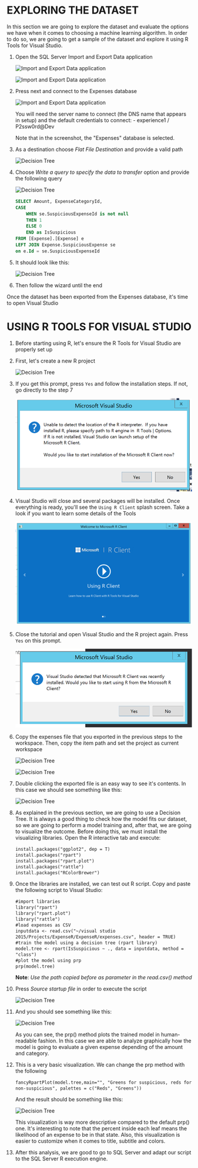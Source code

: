 <page title="Exploring the dataset"/>

EXPLORING THE DATASET
====

In this section we are going to explore the dataset and evaluate the options we have when it comes to choosing a machine learning algorithm. In order to do so, we are going to get a sample of the dataset and explore it using R Tools for Visual Studio.

1. Open the SQL Server Import and Export Data application

	![Import and Export Data application](img/4.0.png)

	![Import and Export Data application](img/4.1.png)

2. Press next and connect to the Expenses database
 
	![Import and Export Data application](img/4.2.png)

	You will need the server name to connect (the DNS name that appears in setup) and the default credentials to connect:
		- experience1 / P2ssw0rd@Dev

	Note that in the screenshot, the "Expenses" database is selected.

3. As a destination choose *Flat File Destination* and provide a valid path

	![Decision Tree](img/4.3.png)

4. Choose *Write a query to specify the data to transfer* option and provide the following query

	![Decision Tree](img/4.4.png)

	```sql
	SELECT Amount, ExpenseCategoryId,
	CASE
		WHEN se.SuspiciousExpenseId is not null
		THEN 1
		ELSE 0
		END as IsSuspicious
	FROM [Expense].[Expense] e
	LEFT JOIN Expense.SuspiciousExpense se
	on e.Id = se.SuspiciousExpenseId
	```

5. It should look like this:

	![Decision Tree](img/4.5.png)

6. Then follow the wizard until the end

Once the dataset has been exported from the Expenses database, it's time to open Visual Studio

USING R TOOLS FOR VISUAL STUDIO
====

1. Before starting using R, let's ensure the R Tools for Visual Studio are properly set up

1. First, let's create a new R project

	![Decision Tree](img/4.6.png)

1. If you get this prompt, press `Yes` and follow the installation steps. If not, go directly to the step 7 

	![R Tools Prompt](img/4.17.png)

1. Visual Studio will close and several packages will be installed. Once everything is ready, you'll see the `Using R Client` splash screen. Take a look if you want to learn some details of the Tools

	![R Tools Tutorial](img/4.16.png)

1. Close the tutorial and open Visual Studio and the R project again. Press `Yes` on this prompt.

	![R Client Prompt](img/4.15.png)

1. Copy the expenses file that you exported in the previous steps to the workspace. Then, copy the item path and set the project as current workspace

	![Decision Tree](img/4.7.png)

	![Decision Tree](img/4.8.png)

1. Double clicking the exported file is an easy way to see it's contents. In this case we should see something like this:

	![Decision Tree](img/4.9.png)

1. As explained in the previous section, we are going to use a Decision Tree. It is always a good thing to check how the model fits our dataset, so we are going to perform a model training and, after that, we are going to visualize the outcome. Before doing this, we must install the visualizing libraries. Open the R interactive tab and execute:
	
	```
	install.packages("ggplot2", dep = T)
	install.packages("rpart")
	install.packages("rpart.plot")
	install.packages("rattle")
	install.packages("RColorBrewer")
	```

1. Once the libraries are installed, we can test out R script. Copy and paste the following script to Visual Studio:

	```
	#import libraries
	library("rpart")
	library("rpart.plot")
	library("rattle")
	#load expenses as CSV
	inputdata <- read.csv("~/visual studio 2015/Projects/ExpenseR/ExpenseR/expenses.csv", header = TRUE)
	#train the model using a decision tree (rpart library)
	model.tree <- rpart(IsSuspicious ~ ., data = inputdata, method = "class")
	#plot the model using prp
	prp(model.tree)
	```

	**Note**: *Use the path copied before as parameter in the read.csv() method*
	
1. Press *Source startup file* in order to execute the script

	![Decision Tree](img/4.12.png)

1. And you should see something like this:

	![Decision Tree](img/4.13.png)

	As you can see, the prp() method plots the trained model in human-readable fashion. In this case we are able to analyze graphically how the model is going to evaluate a given expense depending of the amount and category.

1. This is a very basic visualization. We can change the prp method with the following

	```
	fancyRpartPlot(model.tree,main="", "Greens for suspicious, reds for non-suspicious", palettes = c("Reds", "Greens"))
	```

	And the result should be something like this:

	![Decision Tree](img/4.14.png)

	This visualization is way more descriptive compared to the default prp() one. It's interesting to note that the percent inside each leaf means the likelihood of an expense to be in that state. Also, this visualization is easier to customize when it comes to title, subtitle and colors.

1. After this analysis, we are good to go to SQL Server and adapt our script to the SQL Server R execution engine.